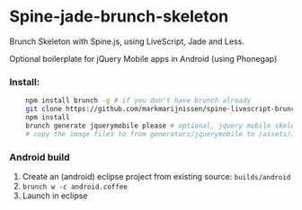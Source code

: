 Spine-jade-brunch-skeleton
==========================

Brunch Skeleton with Spine.js, using LiveScript, Jade and Less.

Optional boilerplate for jQuery Mobile apps in Android (using Phonegap)

### Install:
```bash
	npm install brunch -g # if you don't have brunch already
	git clone https://github.com/markmarijnissen/spine-livescript-brunch-skeleton.git
	npm install
	brunch generate jquerymobile please # optional, jquery mobile skeleton
	# copy the image files to from generators/jquerymobile to /assets/img/
```

### Android build
1. Create an (android) eclipse project from existing source: `builds/android`
2. `brunch w -c android.coffee`
3. Launch in eclipse